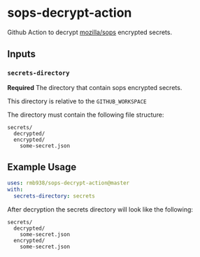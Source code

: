 # sops-decrypt-action
Github Action to decrypt [mozilla/sops](https://github.com/mozilla/sops) encrypted secrets.

## Inputs

### `secrets-directory`

**Required** The directory that contain sops encrypted secrets.

This directory is relative to the `GITHUB_WORKSPACE`

The directory must contain the following file structure:

```shell script
secrets/
  decrypted/
  encrypted/
    some-secret.json
```

## Example Usage

```yaml
uses: rmb938/sops-decrypt-action@master
with:
  secrets-directory: secrets
```

After decryption the secrets directory will look like the following:

```shell script
secrets/
  decrypted/
    some-secret.json
  encrypted/
    some-secret.json
```
